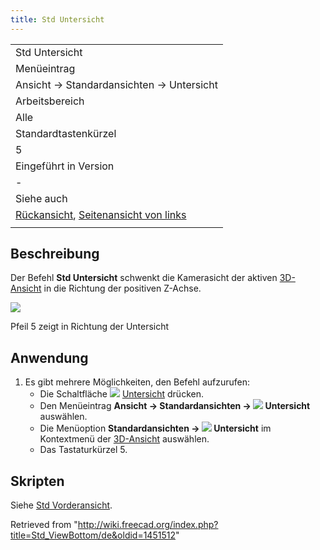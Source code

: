 ```yaml
---
title: Std Untersicht
---
```


|                                                                                                                  |
| ---------------------------------------------------------------------------------------------------------------- |
| Std Untersicht                                                                                                   |
| Menüeintrag                                                                                                      |
| Ansicht → Standardansichten → Untersicht                                                                         |
| Arbeitsbereich                                                                                                   |
| Alle                                                                                                             |
| Standardtastenkürzel                                                                                             |
| 5                                                                                                                |
| Eingeführt in Version                                                                                            |
| -                                                                                                                |
| Siehe auch                                                                                                       |
| [Rückansicht](/Std_ViewRear/de "Std ViewRear/de"), [Seitenansicht von links](/Std_ViewLeft/de "Std ViewLeft/de") |
|                                                                                                                  |

## Beschreibung

Der Befehl **Std Untersicht** schwenkt die Kamerasicht der aktiven [3D-Ansicht](/3D_view/de "3D view/de") in die Richtung der positiven Z-Achse.

![](/images/FreeCAD_views_rear.svg)

Pfeil 5 zeigt in Richtung der Untersicht

## Anwendung

1. Es gibt mehrere Möglichkeiten, den Befehl aufzurufen:
   - Die Schaltfläche ![](/images/Std_ViewBottom.svg) [Untersicht](/Std_ViewFront/de "Std ViewFront/de") drücken.
   - Den Menüeintrag **Ansicht → Standardansichten → ![](/images/Std_ViewBottom.svg) Untersicht** auswählen.
   - Die Menüoption **Standardansichten → ![](/images/Std_ViewBottom.svg) Untersicht** im Kontextmenü der [3D-Ansicht](/3D_view/de "3D view/de") auswählen.
   - Das Tastaturkürzel 5.

## Skripten

Siehe [Std Vorderansicht](/Std_ViewFront/de#Skripten "Std ViewFront/de").

Retrieved from "<http://wiki.freecad.org/index.php?title=Std_ViewBottom/de&oldid=1451512>"

